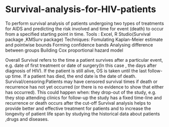 # Survival-analysis-for-HIV-patients
To perform survival analysis of patients undergoing two types of treatments for AIDS and predicting the risk involved and time for event (death) to occur from a specified starting point in time.
Tools : Excel, R Studio(Survival package ,KMSurv package)
Techniques: 
Fomulating Kaplan-Meier estimate and pointwise bounds
Forming confidence bands
Analysing difference between groups
Building Cox proportional hazard model 

Overall Survival refers to the time a patient survives after a particular event, e.g. date of first treatment or date of surgery(In this case , the days after diagnosis of HIV). If the patient is still alive, OS is taken until the last follow-up time. If a patient has died, the end date is the date of death. 
Survival/censoring:Patients may have censored survival times if death or recurrence has not yet occurred (or there is no evidence to show that either has occurred). This could happen when:
they drop-out of the study, e.g. they stop attending clinics for follow-up
the study has a fixed time-line and recurrence or death occurs after the cut-off
Survival analysis helps to provide better and effective treatment for patients and to increase the longevity of patient life span by studying the historical data about patients ,drugs and diseases.
